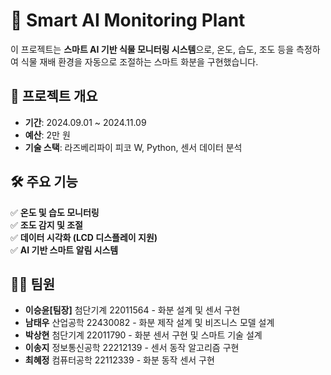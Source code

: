# 🌱 Smart AI Monitoring Plant
이 프로젝트는 **스마트 AI 기반 식물 모니터링 시스템**으로, 온도, 습도, 조도 등을 측정하여 식물 재배 환경을 자동으로 조절하는 스마트 화분을 구현했습니다.

## 📌 프로젝트 개요
- **기간**: 2024.09.01 ~ 2024.11.09  
- **예산**: 2만 원  
- **기술 스택**: 라즈베리파이 피코 W, Python, 센서 데이터 분석  

## 🛠 주요 기능
✅ **온도 및 습도 모니터링**  
✅ **조도 감지 및 조절**  
✅ **데이터 시각화 (LCD 디스플레이 지원)**  
✅ **AI 기반 스마트 알림 시스템**  

## 👨‍💻 팀원
- **이승윤[팀장]** 첨단기계 22011564 - 화분 설계 및 센서 구현
- **남태우** 산업공학 22430082 - 화분 제작 설계 및 비즈니스 모델 설계
- **박상현** 첨단기계 22011790 - 화분 센서 구현 및 스마트 기술 설계 
- **이송지** 정보통신공학 22212139 - 센서 동작 알고리즘 구현
- **최혜정** 컴퓨터공학 22112339 - 화분 동작 센서 구현
